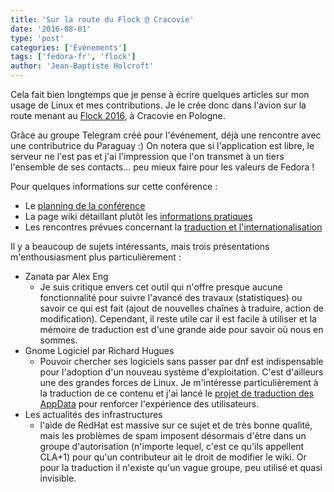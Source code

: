```yaml
---
title: 'Sur la route du Flock @ Cracovie'
date: '2016-08-01'
type: 'post'
categories: ['Événements']
tags: ['fedora-fr', 'flock']
author: 'Jean-Baptiste Holcroft'
---
```


Cela fait bien longtemps que je pense à écrire quelques articles sur mon usage de Linux et mes contributions.
Je le crée donc dans l'avion sur la route menant au [Flock 2016](http://flocktofedora.org/), à Cracovie en Pologne.

Grâce au groupe Telegram créé pour l'événement, déjà une rencontre avec une contributrice du Paraguay :)
On notera que si l'application est libre, le serveur ne l'est pas et j'ai l'impression que l'on transmet à un tiers l'ensemble de ses contacts... peu mieux faire pour les valeurs de Fedora !

Pour quelques informations sur cette conférence :

* Le [planning de la conférence](flock2016.sched.org)
* La page wiki détaillant plutôt les [informations pratiques](https://fedoraproject.org/wiki/Flock2016-Krakow-proposal)
* Les rencontres prévues concernant la [traduction et l'internationalisation](https://fedoraproject.org/wiki/G11N/Meetup_Flock_2016)

Il y a beaucoup de sujets intéressants, mais trois présentations m'enthousiasment plus particulièrement :

* Zanata par Alex Eng
	* Je suis critique envers cet outil qui n'offre presque aucune fonctionnalité pour suivre l'avancé des travaux (statistiques) ou savoir ce qui est fait (ajout de nouvelles chaînes à traduire, action de modification). Cependant, il reste utile car il est facile à utiliser et la mémoire de traduction est d'une grande aide pour savoir où nous en sommes.
* Gnome Logiciel par Richard Hugues
	* Pouvoir chercher ses logiciels sans passer par dnf est indispensable pour l'adoption d'un nouveau système d'exploitation. C'est d'ailleurs une des grandes forces de Linux. Je m'intéresse particulièrement à la traduction de ce contenu et j'ai lancé le [projet de traduction des AppData](https://jibecfed.fedorapeople.org/l10n/appdata-fr/) pour renforcer l'expérience des utilisateurs.
* Les actualités des infrastructures
	* l'aide de RedHat est massive sur ce sujet et de très bonne qualité, mais les problèmes de spam imposent désormais d'être dans un groupe d'autorisation (n'importe lequel, c'est ce qu'ils appellent CLA+1) pour qu'un contributeur ait le droit de modifier le wiki. Or pour la traduction il n'existe qu'un vague groupe, peu utilisé et quasi invisible.
